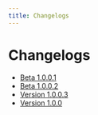 ```yaml
---
title: Changelogs
---
```


# Changelogs

- <a href="./beta1001" target="_blank" title="Beta 1.0.0.1">Beta 1.0.0.1</a>
- <a href="./beta1002" target="_blank" title="Beta 1.0.0.2">Beta 1.0.0.2</a>
- <a href="./v1003" target="_blank" title="Version 1.0.0.2">Version 1.0.0.3</a>
- <a href="./v1-0-0" target="_blank" title="Version 1.0.0">Version 1.0.0</a>